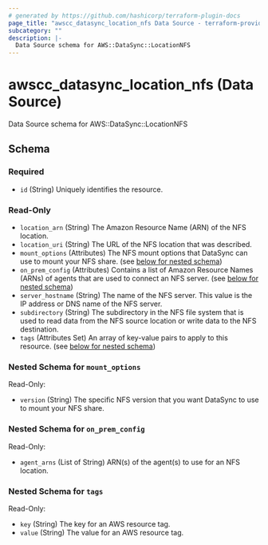 ```yaml
---
# generated by https://github.com/hashicorp/terraform-plugin-docs
page_title: "awscc_datasync_location_nfs Data Source - terraform-provider-awscc"
subcategory: ""
description: |-
  Data Source schema for AWS::DataSync::LocationNFS
---
```


# awscc_datasync_location_nfs (Data Source)

Data Source schema for AWS::DataSync::LocationNFS



<!-- schema generated by tfplugindocs -->
## Schema

### Required

- `id` (String) Uniquely identifies the resource.

### Read-Only

- `location_arn` (String) The Amazon Resource Name (ARN) of the NFS location.
- `location_uri` (String) The URL of the NFS location that was described.
- `mount_options` (Attributes) The NFS mount options that DataSync can use to mount your NFS share. (see [below for nested schema](#nestedatt--mount_options))
- `on_prem_config` (Attributes) Contains a list of Amazon Resource Names (ARNs) of agents that are used to connect an NFS server. (see [below for nested schema](#nestedatt--on_prem_config))
- `server_hostname` (String) The name of the NFS server. This value is the IP address or DNS name of the NFS server.
- `subdirectory` (String) The subdirectory in the NFS file system that is used to read data from the NFS source location or write data to the NFS destination.
- `tags` (Attributes Set) An array of key-value pairs to apply to this resource. (see [below for nested schema](#nestedatt--tags))

<a id="nestedatt--mount_options"></a>
### Nested Schema for `mount_options`

Read-Only:

- `version` (String) The specific NFS version that you want DataSync to use to mount your NFS share.


<a id="nestedatt--on_prem_config"></a>
### Nested Schema for `on_prem_config`

Read-Only:

- `agent_arns` (List of String) ARN(s) of the agent(s) to use for an NFS location.


<a id="nestedatt--tags"></a>
### Nested Schema for `tags`

Read-Only:

- `key` (String) The key for an AWS resource tag.
- `value` (String) The value for an AWS resource tag.
